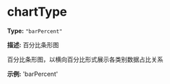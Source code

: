 # chartType

**Type:** `"barPercent"`

**描述:**
百分比条形图
  
  百分比条形图，以横向百分比形式展示各类别数据占比关系

**示例:**
'barPercent'

